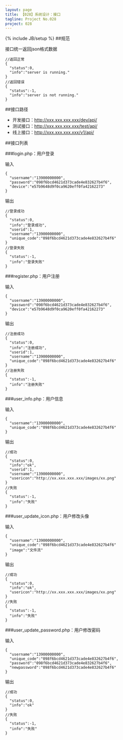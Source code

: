 ```yaml
---
layout: page
title: 【028】系统设计：接口
tagline: Project No.028
project: 028
---
```

{% include JB/setup %}
##规范

接口统一返回json格式数据

    //返回正常
    {
      "status":0,
      "info":"server is running."
    }
    //返回错误
    {
      "status":-1,
      "info":"server is not running."
    }

##接口路径

* 开发接口：http://xxx.xxx.xxx.xxx/dev/api/
* 测试接口：http://xxx.xxx.xxx.xxx/test/api/
* 线上接口：http://xxx.xxx.xxx.xxx/v1/api/

##接口列表

###login.php：用户登录

输入

    {
      "username":"13900000000",
      "password":"098f6bcd4621d373cade4e832627b4f6",
      "device":"e57b9648d9f0ca9620eff0fa42162273"
    }

输出

    //登录成功
    {
      "status":0,
      "info":"登录成功",
      "userid":1,
      "username":"13900000000",
      "unique_code":"098f6bcd4621d373cade4e832627b4f6"
    }
    //登录失败
    {
      "status":-1,
      "info":"登录失败"
    }

###register.php：用户注册

输入

    {
      "username":"13900000000",
      "password":"098f6bcd4621d373cade4e832627b4f6",
      "device":"e57b9648d9f0ca9620eff0fa42162273"
    }

输出

    //注册成功
    {
      "status":0,
      "info":"注册成功",
      "userid":1,
      "username":"13900000000",
      "unique_code":"098f6bcd4621d373cade4e832627b4f6"
    }
    //注册失败
    {
      "status":-1,
      "info":"注册失败"
    }

###user_info.php：用户信息

输入

    {
      "username":"13900000000",
      "unique_code":"098f6bcd4621d373cade4e832627b4f6"
    }

输出

    //成功
    {
      "status":0,
      "info":"ok",
      "userid":1,
      "username":"13900000000",
      "usericon":"http://xx.xxx.xxx.xxx/images/xx.png"
    }
    //失败
    {
      "status":-1,
      "info":"失败"
    }


###user_update_icon.php：用户修改头像

输入

    {
      "username":"13900000000",
      "unique_code":"098f6bcd4621d373cade4e832627b4f6"
      "image":"文件流"
    }

输出

    //成功
    {
      "status":0,
      "info":"ok",
      "usericon":"http://xx.xxx.xxx.xxx/images/xx.png"
    }
    //失败
    {
      "status":-1,
      "info":"失败"
    }


###user_update_password.php：用户修改密码

输入

    {
      "username":"13900000000",
      "unique_code":"098f6bcd4621d373cade4e832627b4f6",
      "password":"098f6bcd4621d373cade4e832627b4f6",
      "newpassword":"098f6bcd4621d373cade4e832627b4f6"
    }

输出

    //成功
    {
      "status":0,
      "info":"ok"
    }
    //失败
    {
      "status":-1,
      "info":"失败"
    }
